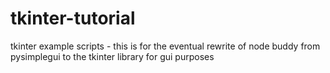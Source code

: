 # tkinter-tutorial
tkinter example scripts - this is for the eventual rewrite of node buddy from pysimplegui to the tkinter library for gui purposes
